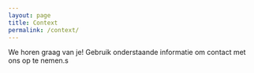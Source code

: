 ```yaml
---
layout: page
title: Context
permalink: /context/
---
```


We horen graag van je! Gebruik onderstaande informatie om contact met ons op te nemen.s
